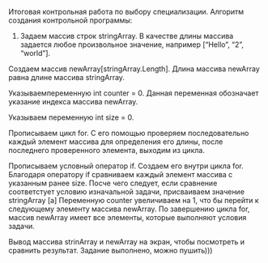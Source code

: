 Итоговая контрольная работа по выбору специализации.
Алгоритм создания контрольной программы:
1. Задаем массив строк stringArray. В качестве длины массива задается любое произвольное значение, например [“Hello”, “2”, “world”]. 

Создаем массив newArray[stringArray.Length]. Длина массива newArray равна длине массива stringArray.

Указываемпеременную int counter = 0. Данная переменная обозначает указание индекса массива newArray.

Указываем переменную int size = 0.

Прописываем цикл for. С его помощью проверяем последовательно каждый элемент массива для определения его длины, после последнего проверенного элемента, выходим из цикла.

Прописываем условный оператор if. Создаем его внутри цикла for. Благодаря оператору if сравниваем каждый элемент массива с указанным ранее size. Посче чего следует, если сравнение соответстует условию изначальной задачи, присваиваем значение stringArray [a] Переменную counter увеличиваем на 1, что бы перейти к следующему элементу массива newArray. 
По завершению цикла for, массив newArray имеет все элементы, которые выполняют условия задачи.

Вывод массива strinArray и newArray на экран, чтобы посмотреть и сравнить результат. Задание выполнено, можно пушить)))
